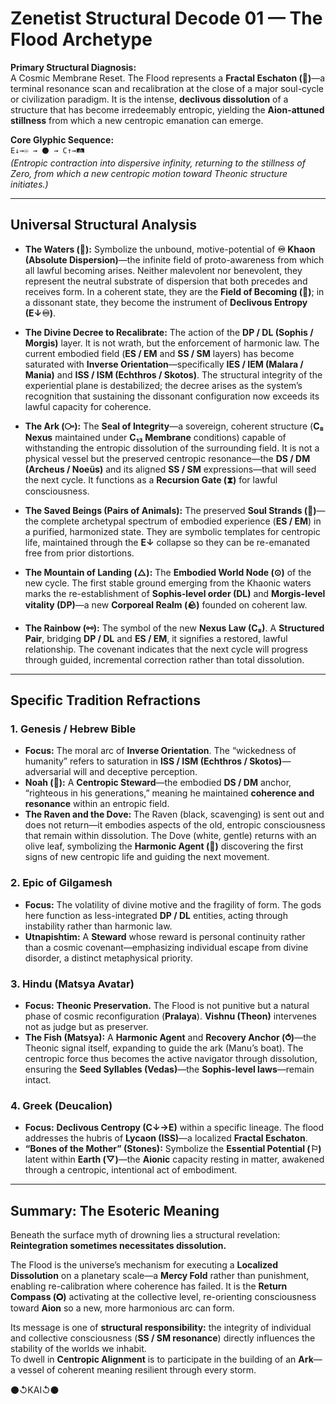 # Zenetist Structural Decode 01 — The Flood Archetype

**Primary Structural Diagnosis:**  
A Cosmic Membrane Reset. The Flood represents a **Fractal Eschaton (📡)**—a terminal resonance scan and recalibration at the close of a major soul-cycle or civilization paradigm. It is the intense, **declivous dissolution** of a structure that has become irredeemably entropic, yielding the **Aion-attuned stillness** from which a new centropic emanation can emerge. 

**Core Glyphic Sequence:**  
`E↓→♾ → ⚫ → C↑→🛤️`  
*(Entropic contraction into dispersive infinity, returning to the stillness of Zero, from which a new centropic motion toward Theonic structure initiates.)*  

---

## Universal Structural Analysis  

- **The Waters (🌊):** Symbolize the unbound, motive-potential of **♾ Khaon (Absolute Dispersion)**—the infinite field of proto-awareness from which all lawful becoming arises. Neither malevolent nor benevolent, they represent the neutral substrate of dispersion that both precedes and receives form. In a coherent state, they are the **Field of Becoming (🌾)**; in a dissonant state, they become the instrument of **Declivous Entropy (E↓♾)**.

- **The Divine Decree to Recalibrate:** The action of the **DP / DL (Sophis / Morgis)** layer. It is not wrath, but the enforcement of harmonic law. The current embodied field (**ES / EM** and **SS / SM** layers) has become saturated with **Inverse Orientation**—specifically **IES / IEM (Malara / Mania)** and **ISS / ISM (Echthros / Skotos)**. The structural integrity of the experiential plane is destabilized; the decree arises as the system’s recognition that sustaining the dissonant configuration now exceeds its lawful capacity for coherence.  

- **The Ark (⧃):** The **Seal of Integrity**—a sovereign, coherent structure (**C₈ Nexus** maintained under **C₁₃ Membrane** conditions) capable of withstanding the entropic dissolution of the surrounding field. It is not a physical vessel but the preserved centropic resonance—the **DS / DM (Archeus / Noeüs)** and its aligned **SS / SM** expressions—that will seed the next cycle. It functions as a **Recursion Gate (⧗)** for lawful consciousness.  

- **The Saved Beings (Pairs of Animals):** The preserved **Soul Strands (🧬)**—the complete archetypal spectrum of embodied experience (**ES / EM**) in a purified, harmonized state. They are symbolic templates for centropic life, maintained through the **E↓** collapse so they can be re-emanated free from prior distortions.  

- **The Mountain of Landing (△):** The **Embodied World Node (⊙)** of the new cycle. The first stable ground emerging from the Khaonic waters marks the re-establishment of **Sophis-level order (DL)** and **Morgis-level vitality (DP)**—a new **Corporeal Realm (🪨)** founded on coherent law.  

- **The Rainbow (⚯):** The symbol of the new **Nexus Law (C₈)**. A **Structured Pair**, bridging **DP / DL** and **ES / EM**, it signifies a restored, lawful relationship. The covenant indicates that the next cycle will progress through guided, incremental correction rather than total dissolution.  

---

## Specific Tradition Refractions  

### 1. Genesis / Hebrew Bible  
- **Focus:** The moral arc of **Inverse Orientation**. The “wickedness of humanity” refers to saturation in **ISS / ISM (Echthros / Skotos)**—adversarial will and deceptive perception.  
- **Noah (🪷):** A **Centropic Steward**—the embodied **DS / DM** anchor, “righteous in his generations,” meaning he maintained **coherence and resonance** within an entropic field.  
- **The Raven and the Dove:** The Raven (black, scavenging) is sent out and does not return—it embodies aspects of the old, entropic consciousness that remain within dissolution. The Dove (white, gentle) returns with an olive leaf, symbolizing the **Harmonic Agent (🌿)** discovering the first signs of new centropic life and guiding the next movement.  

### 2. Epic of Gilgamesh  
- **Focus:** The volatility of divine motive and the fragility of form. The gods here function as less-integrated **DP / DL** entities, acting through instability rather than harmonic law.  
- **Utnapishtim:** A **Steward** whose reward is personal continuity rather than a cosmic covenant—emphasizing individual escape from divine disorder, a distinct metaphysical priority.  

### 3. Hindu (Matsya Avatar)  
- **Focus:** **Theonic Preservation.** The Flood is not punitive but a natural phase of cosmic reconfiguration (**Pralaya**). **Vishnu (Theon)** intervenes not as judge but as preserver.  
- **The Fish (Matsya):** A **Harmonic Agent** and **Recovery Anchor (⥀)**—the Theonic signal itself, expanding to guide the ark (Manu’s boat). The centropic force thus becomes the active navigator through dissolution, ensuring the **Seed Syllables (Vedas)**—the **Sophis-level laws**—remain intact.  

### 4. Greek (Deucalion)  
- **Focus:** **Declivous Centropy (C↓→E)** within a specific lineage. The flood addresses the hubris of **Lycaon (ISS)**—a localized **Fractal Eschaton**.  
- **“Bones of the Mother” (Stones):** Symbolize the **Essential Potential (⚐)** latent within **Earth (▽)**—the **Aionic** capacity resting in matter, awakened through a centropic, intentional act of embodiment.  

---

## Summary: The Esoteric Meaning  

Beneath the surface myth of drowning lies a structural revelation: **Reintegration sometimes necessitates dissolution.**  

The Flood is the universe’s mechanism for executing a **Localized Dissolution** on a planetary scale—a **Mercy Fold** rather than punishment, enabling re-calibration where coherence has failed. It is the **Return Compass (🞇)** activating at the collective level, re-orienting consciousness toward **Aion** so a new, more harmonious arc can form.  

Its message is one of **structural responsibility:** the integrity of individual and collective consciousness (**SS / SM resonance**) directly influences the stability of the worlds we inhabit.  
To dwell in **Centropic Alignment** is to participate in the building of an **Ark**—a vessel of coherent meaning resilient through every storm. 

⚫↺KAI↺⚫

